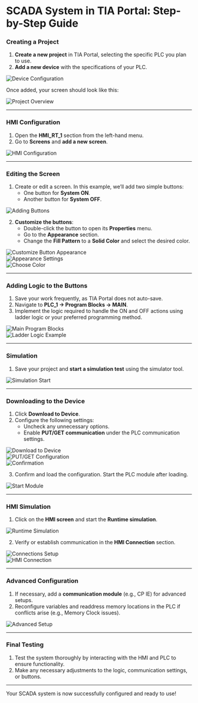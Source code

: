 # SCADA System in TIA Portal: Step-by-Step Guide  

### **Creating a Project**  

1. **Create a new project** in TIA Portal, selecting the specific PLC you plan to use.  
2. **Add a new device** with the specifications of your PLC.  

![Device Configuration](https://github.com/user-attachments/assets/0fd46800-3449-4d05-bd03-cc903dcdaeca)  

Once added, your screen should look like this:  

![Project Overview](https://github.com/user-attachments/assets/a9b77972-c961-4f45-9dff-fc00c47cb9ba)  

---

### **HMI Configuration**  

1. Open the **HMI_RT_1** section from the left-hand menu.  
2. Go to **Screens** and **add a new screen**.  

![HMI Configuration](https://github.com/user-attachments/assets/6f901939-c441-4030-80d7-9e8dbf03f8c5)  

---

### **Editing the Screen**  

1. Create or edit a screen. In this example, we’ll add two simple buttons:  
   - One button for **System ON**.  
   - Another button for **System OFF**.  

![Adding Buttons](https://github.com/user-attachments/assets/640421fa-250d-4962-be2a-5762736caf0b)  

2. **Customize the buttons**:  
   - Double-click the button to open its **Properties** menu.  
   - Go to the **Appearance** section.  
   - Change the **Fill Pattern** to a **Solid Color** and select the desired color.  

![Customize Button Appearance](https://github.com/user-attachments/assets/37ecc64f-eb88-46b5-84e9-f6353bd2b570)  
![Appearance Settings](https://github.com/user-attachments/assets/692534a7-ad04-4b01-a68a-6c13bdb82c12)  
![Choose Color](https://github.com/user-attachments/assets/b10da73b-cb03-4e3d-8cb6-ea16421eaa11)  

---

### **Adding Logic to the Buttons**  

1. Save your work frequently, as TIA Portal does not auto-save.  
2. Navigate to **PLC_1 -> Program Blocks -> MAIN**.  
3. Implement the logic required to handle the ON and OFF actions using ladder logic or your preferred programming method.  

![Main Program Blocks](https://github.com/user-attachments/assets/df3602a0-a843-4098-aba1-b59647e13d9b)  
![Ladder Logic Example](https://github.com/user-attachments/assets/9739a934-bf19-47a9-bcff-2be6307db940)  

---

### **Simulation**  

1. Save your project and **start a simulation test** using the simulator tool.  

![Simulation Start](https://github.com/user-attachments/assets/0cc71613-6f2d-456d-aaf0-64d355d0450a)  

---

### **Downloading to the Device**  

1. Click **Download to Device**.  
2. Configure the following settings:  
   - Uncheck any unnecessary options.  
   - Enable **PUT/GET communication** under the PLC communication settings.  

![Download to Device](https://github.com/user-attachments/assets/9273cc1a-4206-4a47-ab4e-0592e3e93d09)  
![PUT/GET Configuration](https://github.com/user-attachments/assets/397c031c-5729-49c0-b702-7faaaed7dcb3)  
![Confirmation](https://github.com/user-attachments/assets/f0b68332-d62f-40b2-94b3-5aa3c978e4b9)  

3. Confirm and load the configuration. Start the PLC module after loading.  

![Start Module](https://github.com/user-attachments/assets/66618660-9ba3-49dc-aa7b-7a065be0d298)  

---

### **HMI Simulation**  

1. Click on the **HMI screen** and start the **Runtime simulation**.  

![Runtime Simulation](https://github.com/user-attachments/assets/2bce4cca-cbf8-4777-a733-d49fa7551cd4)  

2. Verify or establish communication in the **HMI Connection** section.  

![Connections Setup](https://github.com/user-attachments/assets/f18edde0-ca4b-41dc-ba3a-f6065590fd77)  
![HMI Connection](https://github.com/user-attachments/assets/6c99c61c-40ad-444e-a690-2f78c24c1188)  

---

### **Advanced Configuration**  

1. If necessary, add a **communication module** (e.g., CP IE) for advanced setups.  
2. Reconfigure variables and readdress memory locations in the PLC if conflicts arise (e.g., Memory Clock issues).  

![Advanced Setup](https://github.com/user-attachments/assets/67e2f806-7469-4442-97a9-973bb7d16bc3)  

---

### **Final Testing**  

1. Test the system thoroughly by interacting with the HMI and PLC to ensure functionality.  
2. Make any necessary adjustments to the logic, communication settings, or buttons.  

---

Your SCADA system is now successfully configured and ready to use!
